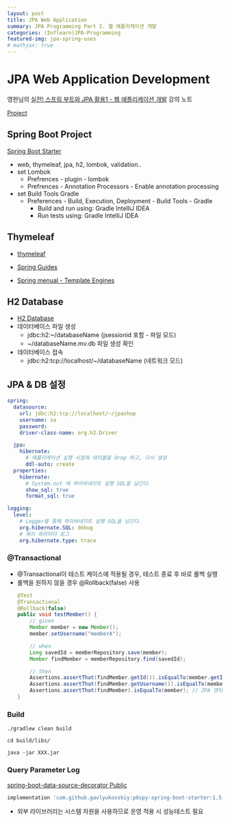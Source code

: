 ```yaml
---
layout: post
title: JPA Web Application
summary: JPA Programming Part 2. 웹 애플리케이션 개발
categories: (Inflearn)JPA-Programming
featured-img: jpa-spring-uses
# mathjax: true
---
```


# JPA Web Application Development

영한님의 [실전! 스프링 부트와 JPA 활용1 - 웹 애플리케이션 개발](https://www.inflearn.com/course/%EC%8A%A4%ED%94%84%EB%A7%81%EB%B6%80%ED%8A%B8-JPA-%ED%99%9C%EC%9A%A9-1/dashboard
) 강의 노트

[Project](https://github.com/jihunparkme/inflearn-spring-jpa-roadmap/tree/main/jpa-web-jpashop)

## Spring Boot Project

[Spring Boot Starter](https://start.spring.io/)

- web, thymeleaf, jpa, h2, lombok, validation..
- set Lombok
  - Prefrences - plugin - lombok
  - Prefrences - Annotation Processors - Enable annotation processing
- set Build Tools Gradle
  - Preferences - Build, Execution, Deployment - Build Tools - Gradle
    - Build and run using: Gradle IntelliJ IDEA
    - Run tests using: Gradle IntelliJ IDEA

## Thymeleaf

- [thymeleaf](https://www.thymeleaf.org/)

- [Spring Guides](https://spring.io/guides#getting-started-guides)

- [Spring menual - Template Engines](https://docs.spring.io/spring-boot/docs/2.1.6.RELEASE/reference/html/boot-features-developing-web-applications.html#boot-features-spring-mvc-template-engines)

## H2 Database

- [H2 Database](https://www.h2database.com)
- 데이터베이스 파일 생성
  - jdbc:h2:~/databaseName (jsessionid 포함 - 파일 모드)
  - ~/databaseName.mv.db 파일 생성 확인
- 데이터베이스 접속
  - jdbc:h2:tcp://localhost/~/databaseName (네트워크 모드)

## JPA & DB 설정


```yml
spring:
  datasource:
    url: jdbc:h2:tcp://localhost/~/jpashop
    username: sa
    password:
    driver-class-name: org.h2.Driver

  jpa:
    hibernate:
      # 애플리케이션 실행 시점에 테이블을 drop 하고, 다시 생성
      ddl-auto: create
  properties:
    hibernate:
      # System.out 에 하이버네이트 실행 SQL을 남긴다.
      show_sql: true
      format_sql: true

logging:
  level:
    # Logger를 통해 하이버네이트 실행 SQL을 남긴다.
    org.hibernate.SQL: debug
    # 쿼리 파라미터 로그
    org.hibernate.type: trace
```

### @Transactional

- @Transactional이 테스트 케이스에 적용될 경우, 테스트 종료 후 바로 롤백 실행
- 롤백을 원하지 않을 경우 @Rollback(false) 사용
  ```java
  @Test
  @Transactional
  @Rollback(false)
  public void testMember() {
      // given
      Member member = new Member();
      member.setUsername("memberA");

      // when
      Long savedId = memberRepository.save(member);
      Member findMember = memberRepository.find(savedId);

      // then
      Assertions.assertThat(findMember.getId()).isEqualTo(member.getId());
      Assertions.assertThat(findMember.getUsername()).isEqualTo(member.getUsername());
      Assertions.assertThat(findMember).isEqualTo(member); // JPA 엔티티 동일성 보장
  }
  ```

### Build

```console
./gradlew clean build

cd build/libs/

java -jar XXX.jar
```

### Query Parameter Log

[spring-boot-data-source-decorator Public](https://github.com/gavlyukovskiy/spring-boot-data-source-decorator)

```gradle
implementation 'com.github.gavlyukovskiy:p6spy-spring-boot-starter:1.5.6'
```

- 외부 라이브러리는 시스템 자원을 사용하므로 운영 적용 시 성능테스트 필요
